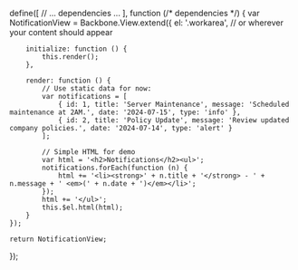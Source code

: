 define([
    // ... dependencies ...
], function (/* dependencies */) {
    var NotificationView = Backbone.View.extend({
        el: '.workarea', // or wherever your content should appear

        initialize: function () {
            this.render();
        },

        render: function () {
            // Use static data for now:
            var notifications = [
                { id: 1, title: 'Server Maintenance', message: 'Scheduled maintenance at 2AM.', date: '2024-07-15', type: 'info' },
                { id: 2, title: 'Policy Update', message: 'Review updated company policies.', date: '2024-07-14', type: 'alert' }
            ];

            // Simple HTML for demo
            var html = '<h2>Notifications</h2><ul>';
            notifications.forEach(function (n) {
                html += '<li><strong>' + n.title + '</strong> - ' + n.message + ' <em>(' + n.date + ')</em></li>';
            });
            html += '</ul>';
            this.$el.html(html);
        }
    });

    return NotificationView;
});
